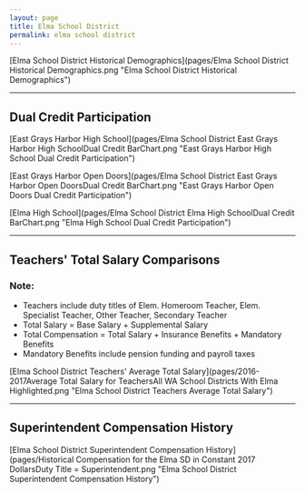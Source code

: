 ```yaml
---
layout: page
title: Elma School District
permalink: elma school district
---
```



[Elma School District Historical Demographics](pages/Elma School District Historical Demographics.png "Elma School District Historical Demographics")

___

## Dual Credit Participation

[East Grays Harbor High School](pages/Elma School District East Grays Harbor High SchoolDual Credit BarChart.png "East Grays Harbor High School Dual Credit Participation")

[East Grays Harbor Open Doors](pages/Elma School District East Grays Harbor Open DoorsDual Credit BarChart.png "East Grays Harbor Open Doors Dual Credit Participation")

[Elma High School](pages/Elma School District Elma High SchoolDual Credit BarChart.png "Elma High School Dual Credit Participation")


___

## Teachers' Total Salary Comparisons
### Note:
- Teachers include duty titles of Elem. Homeroom Teacher, Elem. Specialist Teacher, Other Teacher, Secondary Teacher
- Total Salary = Base Salary + Supplemental Salary
- Total Compensation = Total Salary + Insurance Benefits + Mandatory Benefits
- Mandatory Benefits include pension funding and payroll taxes

[Elma School District Teachers' Average Total Salary](pages/2016-2017Average Total Salary for TeachersAll WA School Districts With Elma Highlighted.png "Elma School District Teachers Average Total Salary")


___

## Superintendent Compensation History

[Elma School District Superintendent Compensation History](pages/Historical Compensation for the Elma SD in Constant 2017 DollarsDuty Title = Superintendent.png "Elma School District Superintendent Compensation History")

